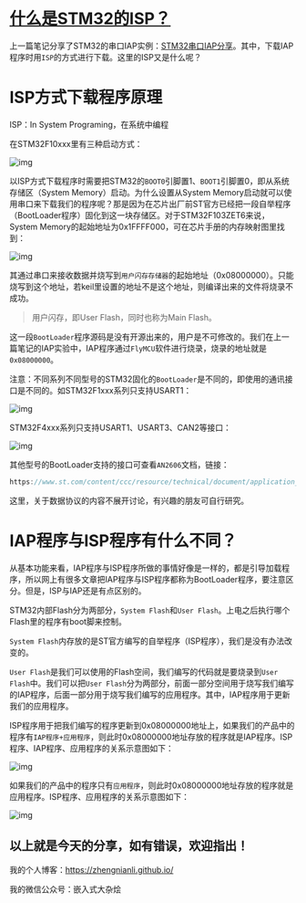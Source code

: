 # [什么是STM32的ISP？](https://www.cnblogs.com/zhengnian/p/11538465.html)

上一篇笔记分享了STM32的串口IAP实例：[STM32串口IAP分享](https://zhengnianli.github.io/2019/09/16/stm32-chuan-kou-iap-fen-xiang/)。其中，下载IAP程序时用`ISP`的方式进行下载。这里的ISP又是什么呢？

# ISP方式下载程序原理

ISP：In System Programing，在系统中编程

在STM32F10xxx里有三种启动方式：

![img](https://img2018.cnblogs.com/blog/1331311/201909/1331311-20190918084338873-729733892.png)

以ISP方式下载程序时需要把STM32的`BOOT0`引脚置1、`BOOT1`引脚置0，即从系统存储区（System Memory）启动。为什么设置从System Memory启动就可以使用串口来下载我们的程序呢？那是因为在芯片出厂前ST官方已经把一段自举程序（BootLoader程序）固化到这一块存储区。对于STM32F103ZET6来说，System Memory的起始地址为0x1FFFF000，可在芯片手册的内存映射图里找到：

![img](https://img2018.cnblogs.com/blog/1331311/201909/1331311-20190918084346296-1285924884.png)

其通过串口来接收数据并烧写到`用户闪存存储器`的起始地址（0x08000000）。只能烧写到这个地址，若keil里设置的地址不是这个地址，则编译出来的文件将烧录不成功。

> 用户闪存，即User Flash，同时也称为Main Flash。

这一段`BootLoader`程序源码是没有开源出来的，用户是不可修改的。我们在上一篇笔记的IAP实验中，IAP程序通过`FlyMCU`软件进行烧录，烧录的地址就是`0x08000000`。

注意：不同系列不同型号的STM32固化的`BootLoader`是不同的，即使用的通讯接口是不同的。如STM32F1xxx系列只支持USART1：

![img](https://img2018.cnblogs.com/blog/1331311/201909/1331311-20190918084353347-942606800.png)

STM32F4xxx系列只支持USART1、USART3、CAN2等接口：

![img](https://img2018.cnblogs.com/blog/1331311/201909/1331311-20190918084401779-87464160.png)

其他型号的BootLoader支持的接口可查看`AN2606`文档，链接：

```c
https://www.st.com/content/ccc/resource/technical/document/application_note/b9/9b/16/3a/12/1e/40/0c/CD00167594.pdf/files/CD00167594.pdf/jcr:content/translations/en.CD00167594.pdf
```

这里，关于数据协议的内容不展开讨论，有兴趣的朋友可自行研究。

# IAP程序与ISP程序有什么不同？

从基本功能来看，IAP程序与ISP程序所做的事情好像是一样的，都是引导加载程序，所以网上有很多文章把IAP程序与ISP程序都称为BootLoader程序，要注意区分。但是，ISP与IAP还是有点区别的。

STM32内部Flash分为两部分，`System Flash`和`User Flash`。上电之后执行哪个Flash里的程序有boot脚来控制。

`System Flash`内存放的是ST官方编写的自举程序（ISP程序），我们是没有办法改变的。

`User Flash`是我们可以使用的Flash空间，我们编写的代码就是要烧录到`User Flash`中。我们可以把`User Flash`分为两部分，前面一部分空间用于烧写我们编写的IAP程序，后面一部分用于烧写我们编写的应用程序。其中，IAP程序用于更新我们的应用程序。

ISP程序用于把我们编写的程序更新到0x08000000地址上，如果我们的产品中的程序有`IAP程序+应用程序`，则此时0x08000000地址存放的程序就是IAP程序。ISP程序、IAP程序、应用程序的关系示意图如下：

![img](https://img2018.cnblogs.com/blog/1331311/201909/1331311-20190918084414543-1230220363.png)

如果我们的产品中的程序只有`应用程序`，则此时0x08000000地址存放的程序就是应用程序。ISP程序、应用程序的关系示意图如下：

![img](https://img2018.cnblogs.com/blog/1331311/201909/1331311-20190918084422376-1307700807.png)

## 以上就是今天的分享，如有错误，欢迎指出！

我的个人博客：https://zhengnianli.github.io/

我的微信公众号：嵌入式大杂烩